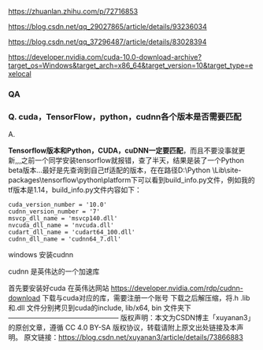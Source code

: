 <https://zhuanlan.zhihu.com/p/72716853> 

<https://blog.csdn.net/qq_29027865/article/details/93236034> 

<https://blog.csdn.net/qq_37296487/article/details/83028394> 





<https://developer.nvidia.com/cuda-10.0-download-archive?target_os=Windows&target_arch=x86_64&target_version=10&target_type=exelocal> 







### QA



### Q. cuda，TensorFlow，python，cudnn各个版本是否需要匹配

A.

**Tensorflow版本和Python，CUDA，cuDNN一定要匹配**，而且不要没事就更新,,,之前一个同学安装tensorflow就报错，查了半天，结果是装了一个Python beta版本…最好是先查询到自己tf适配的版本，在在路径D:\Python \Lib\site-packages\tensorflow\python\platform下可以看到build_info.py文件，例如我的tf版本是1.14，build_info.py文件内容如下：

```
cuda_version_number = '10.0'
cudnn_version_number = '7'
msvcp_dll_name = 'msvcp140.dll'
nvcuda_dll_name = 'nvcuda.dll'
cudart_dll_name = 'cudart64_100.dll'
cudnn_dll_name = 'cudnn64_7.dll'
```





windows 安装cudnn



cudnn 是英伟达的一个加速库

首先要安装好cuda
在英伟达网站 https://developer.nvidia.com/rdp/cudnn-download 下载与cuda对应的库，需要注册一个账号
下载之后解压缩，将.h .lib 和.dll 文件分别拷贝到cuda的include, lib/x64, bin 文件夹下
————————————————
版权声明：本文为CSDN博主「xuyanan3」的原创文章，遵循 CC 4.0 BY-SA 版权协议，转载请附上原文出处链接及本声明。
原文链接：https://blog.csdn.net/xuyanan3/article/details/73866883